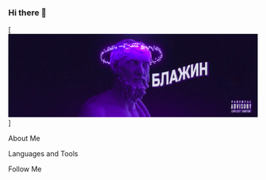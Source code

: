 ### Hi there 👋

[![Header](https://github.com/pluxury-mp4/pluxury-mp4/blob/master/assets/header.png)]

About Me

Languages and Tools

Follow Me

<!--
**pluxury-mp4/pluxury-mp4** is a ✨ _special_ ✨ repository because its `README.md` (this file) appears on your GitHub profile.

Here are some ideas to get you started:

- 🔭 I’m currently working on ...
- 🌱 I’m currently learning ...
- 👯 I’m looking to collaborate on ...
- 🤔 I’m looking for help with ...
- 💬 Ask me about ...
- 📫 How to reach me: ...
- 😄 Pronouns: ...
- ⚡ Fun fact: ...
-->
